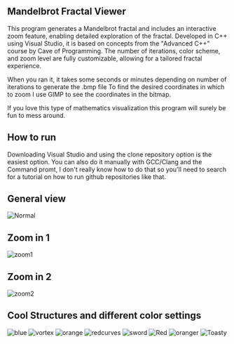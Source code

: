 Mandelbrot Fractal Viewer
------------------------
This program generates a Mandelbrot fractal and includes an interactive zoom feature, 
enabling detailed exploration of the fractal. Developed in C++ using Visual Studio, 
it is based on concepts from the "Advanced C++" course by Cave of Programming. 
The number of iterations, color scheme, and zoom level are fully customizable, allowing for a tailored fractal experience.

When you ran it, it takes some seconds or minutes depending on number of iterations to generate the .bmp file
To find the desired coordinates in which to zoom I use GIMP to see the coordinates in the bitmap.

If you love this type of mathematics visualization this program will surely be fun to mess around. 

How to run
-
Downloading Visual Studio and using the clone repository option is the easiest option. You can also do it manually with GCC/Clang and the Command promt, I don't really know how to do that so you'll need to search for a tutorial on how to run github repositories like that. 

General view
-
![Normal](https://github.com/user-attachments/assets/51ea77a8-30c9-4a6a-b5ce-ecfa11a74d38)

Zoom in 1
-
![zoom1](https://github.com/user-attachments/assets/8df34d36-5230-4c6c-97f2-b1fea0f8c913)

Zoom in 2
-
![zoom2](https://github.com/user-attachments/assets/0b1a3fa1-db33-41ac-bfd4-e955e8912f68)

Cool Structures and different color settings
-
![blue](https://github.com/user-attachments/assets/37b81f37-e12b-49f9-8a73-e59dcda52955)
![vortex](https://github.com/user-attachments/assets/a8fd1cd8-72aa-4ea1-aa0b-bac9b7cb3520)
![orange](https://github.com/user-attachments/assets/68c5f5a5-8914-4508-bb8a-cfa5c766e8f0)
![redcurves](https://github.com/user-attachments/assets/3c7808cc-6da1-4749-927a-3c479731fb72)
![sword](https://github.com/user-attachments/assets/6eecb2f4-380b-42f9-a886-a1d9efc15f52)
![Red](https://github.com/user-attachments/assets/656df4ec-4e46-4105-a60a-b2eae93ff0a0)
![oranger](https://github.com/user-attachments/assets/79a59f8b-2c03-4d5f-b787-765cb569d18a)
![Toasty](https://github.com/user-attachments/assets/50876fda-98ed-4ef6-abf7-39e8467b403f)

